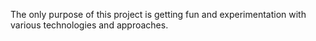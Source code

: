 The only purpose of this project is getting fun and experimentation with various technologies and approaches.
